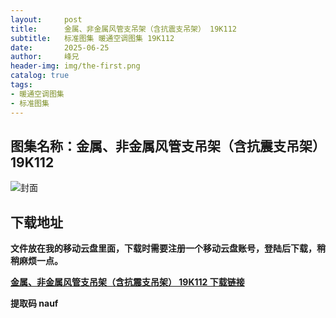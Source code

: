 ```yaml
---
layout:     post
title:      金属、非金属风管支吊架（含抗震支吊架） 19K112
subtitle:   标准图集 暖通空调图集 19K112
date:       2025-06-25
author:     峰兄
header-img: img/the-first.png
catalog: true
tags:
- 暖通空调图集
- 标准图集
---
```

## 图集名称：金属、非金属风管支吊架（含抗震支吊架） 19K112
![封面](https://pic1.imgdb.cn/item/685bb74258cb8da5c86ffd12.jpg)


## 下载地址 ##
**文件放在我的移动云盘里面，下载时需要注册一个移动云盘账号，登陆后下载，稍稍麻烦一点。**  
  
[**金属、非金属风管支吊架（含抗震支吊架） 19K112 下载链接**](https://caiyun.139.com/w/i/2nQQULRfW6Qjc)


**提取码 nauf**

